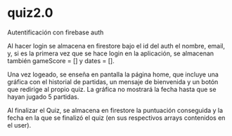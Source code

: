 # quiz2.0

Autentificación con firebase auth

Al hacer login se almacena en firestore bajo el id del auth el nombre, email, y, si es la primera vez que se hace login en la aplicación, se almacenan también gameScore = [] y dates = [].

Una vez logeado, se enseña en pantalla la página home, que incluye una gráfica con el historial de partidas, un mensaje de bienvenida y un botón que redirige al propio quiz.
La gráfica no mostrará la fecha hasta que se hayan jugado 5 partidas.

Al finalizar el Quiz, se almacena en firestore la puntuación conseguida y la fecha en la que se finalizó el quiz (en sus respectivos arrays contenidos en el user).

